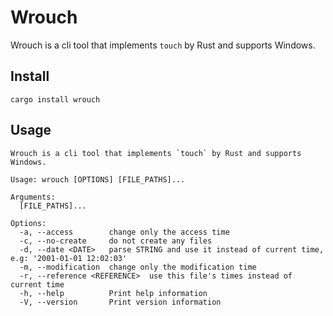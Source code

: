 # Wrouch

Wrouch is a cli tool that implements `touch` by Rust and supports Windows.

## Install

`cargo install wrouch`

## Usage

```shell
Wrouch is a cli tool that implements `touch` by Rust and supports Windows.

Usage: wrouch [OPTIONS] [FILE_PATHS]...

Arguments:
  [FILE_PATHS]...

Options:
  -a, --access        change only the access time
  -c, --no-create     do not create any files
  -d, --date <DATE>   parse STRING and use it instead of current time, e.g: '2001-01-01 12:02:03'
  -m, --modification  change only the modification time
  -r, --reference <REFERENCE>  use this file's times instead of current time
  -h, --help          Print help information
  -V, --version       Print version information
```
